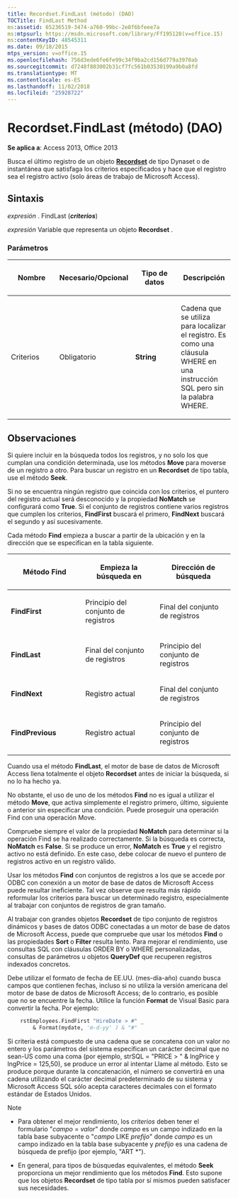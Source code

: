 ```yaml
---
title: Recordset.FindLast (método) (DAO)
TOCTitle: FindLast Method
ms:assetid: 65236519-3474-a760-99bc-2e8f6bfeee7a
ms:mtpsurl: https://msdn.microsoft.com/library/Ff195128(v=office.15)
ms:contentKeyID: 48545311
ms.date: 09/18/2015
mtps_version: v=office.15
ms.openlocfilehash: 756d3ede6fe6fe99c34f9ba2cd156d779a3970ab
ms.sourcegitcommit: d7248f803002b31cf7fc561b03530199a9b0a8fd
ms.translationtype: MT
ms.contentlocale: es-ES
ms.lasthandoff: 11/02/2018
ms.locfileid: "25928722"
---
```

# <a name="recordsetfindlast-method-dao"></a>Recordset.FindLast (método) (DAO)


**Se aplica a**: Access 2013, Office 2013

Busca el último registro de un objeto **[Recordset](recordset-object-dao.md)** de tipo Dynaset o de instantánea que satisfaga los criterios especificados y hace que el registro sea el registro activo (solo áreas de trabajo de Microsoft Access).

## <a name="syntax"></a>Sintaxis

*expresión* . FindLast (***criterios***)

*expresión* Variable que representa un objeto **Recordset** .

### <a name="parameters"></a>Parámetros

<table>
<colgroup>
<col style="width: 25%" />
<col style="width: 25%" />
<col style="width: 25%" />
<col style="width: 25%" />
</colgroup>
<thead>
<tr class="header">
<th><p>Nombre</p></th>
<th><p>Necesario/Opcional</p></th>
<th><p>Tipo de datos</p></th>
<th><p>Descripción</p></th>
</tr>
</thead>
<tbody>
<tr class="odd">
<td><p>Criterios</p></td>
<td><p>Obligatorio</p></td>
<td><p><strong>String</strong></p></td>
<td><p>Cadena que se utiliza para localizar el registro. Es como una cláusula WHERE en una instrucción SQL pero sin la palabra WHERE.</p></td>
</tr>
</tbody>
</table>


## <a name="remarks"></a>Observaciones

Si quiere incluir en la búsqueda todos los registros, y no solo los que cumplan una condición determinada, use los métodos **Move** para moverse de un registro a otro. Para buscar un registro en un **Recordset** de tipo tabla, use el método **Seek**.

Si no se encuentra ningún registro que coincida con los criterios, el puntero del registro actual será desconocido y la propiedad **NoMatch** se configurará como **True**. Si el conjunto de registros contiene varios registros que cumplen los criterios, **FindFirst** buscará el primero, **FindNext** buscará el segundo y así sucesivamente.

Cada método **Find** empieza a buscar a partir de la ubicación y en la dirección que se especifican en la tabla siguiente.

<table>
<colgroup>
<col style="width: 33%" />
<col style="width: 33%" />
<col style="width: 33%" />
</colgroup>
<thead>
<tr class="header">
<th><p>Método Find</p></th>
<th><p>Empieza la búsqueda en</p></th>
<th><p>Dirección de búsqueda</p></th>
</tr>
</thead>
<tbody>
<tr class="odd">
<td><p><strong>FindFirst</strong></p></td>
<td><p>Principio del conjunto de registros</p></td>
<td><p>Final del conjunto de registros</p></td>
</tr>
<tr class="even">
<td><p><strong>FindLast</strong></p></td>
<td><p>Final del conjunto de registros</p></td>
<td><p>Principio del conjunto de registros</p></td>
</tr>
<tr class="odd">
<td><p><strong>FindNext</strong></p></td>
<td><p>Registro actual</p></td>
<td><p>Final del conjunto de registros</p></td>
</tr>
<tr class="even">
<td><p><strong>FindPrevious</strong></p></td>
<td><p>Registro actual</p></td>
<td><p>Principio del conjunto de registros</p></td>
</tr>
</tbody>
</table>


Cuando usa el método **FindLast**, el motor de base de datos de Microsoft Access llena totalmente el objeto **Recordset** antes de iniciar la búsqueda, si no lo ha hecho ya.

No obstante, el uso de uno de los métodos **Find** no es igual a utilizar el método **Move**, que activa simplemente el registro primero, último, siguiente o anterior sin especificar una condición. Puede proseguir una operación Find con una operación Move.

Compruebe siempre el valor de la propiedad **NoMatch** para determinar si la operación Find se ha realizado correctamente. Si la búsqueda es correcta, **NoMatch** es **False**. Si se produce un error, **NoMatch** es **True** y el registro activo no está definido. En este caso, debe colocar de nuevo el puntero de registros activo en un registro válido.

Usar los métodos **Find** con conjuntos de registros a los que se accede por ODBC con conexión a un motor de base de datos de Microsoft Access puede resultar ineficiente. Tal vez observe que resulta más rápido reformular los criterios para buscar un determinado registro, especialmente al trabajar con conjuntos de registros de gran tamaño.

Al trabajar con grandes objetos **Recordset** de tipo conjunto de registros dinámicos y bases de datos ODBC conectadas a un motor de base de datos de Microsoft Access, puede que compruebe que usar los métodos **Find** o las propiedades **Sort** o **Filter** resulta lento. Para mejorar el rendimiento, use consultas SQL con cláusulas ORDER BY o WHERE personalizadas, consultas de parámetros u objetos **QueryDef** que recuperen registros indexados concretos.

Debe utilizar el formato de fecha de EE.UU. (mes-día-año) cuando busca campos que contienen fechas, incluso si no utiliza la versión americana del motor de base de datos de Microsoft Access; de lo contrario, es posible que no se encuentre la fecha. Utilice la función **Format** de Visual Basic para convertir la fecha. Por ejemplo:

```vb
    rstEmployees.FindFirst "HireDate > #" _ 
        & Format(mydate, 'm-d-yy' ) & "#" 
```

Si criteria está compuesto de una cadena que se concatena con un valor no entero y los parámetros del sistema especifican un carácter decimal que no sean-US como una coma (por ejemplo, strSQL = "PRICE \> " & lngPrice y lngPrice = 125,50), se produce un error al intentar Llame al método. Esto se produce porque durante la concatenación, el número se convertirá en una cadena utilizando el carácter decimal predeterminado de su sistema y Microsoft Access SQL sólo acepta caracteres decimales con el formato estándar de Estados Unidos.


> [!NOTE]
> <UL>
> <LI>
> <P>Para obtener el mejor rendimiento, los <EM>criterios</EM> deben tener el formulario "<EM>campo</EM> = <EM>valor</EM>" donde <EM>campo</EM> es un campo indizado en la tabla base subyacente o "<EM>campo</EM> LIKE <EM>prefijo</EM>" donde <EM>campo</EM> es un campo indizado en la tabla base subyacente y <EM>prefijo</EM> es una cadena de búsqueda de prefijo (por ejemplo, "ART *").</P>
> <LI>
> <P>En general, para tipos de búsquedas equivalentes, el método <STRONG>Seek</STRONG> proporciona un mejor rendimiento que los métodos <STRONG>Find</STRONG>. Esto supone que los objetos <STRONG>Recordset</STRONG> de tipo tabla por sí mismos pueden satisfacer sus necesidades.</P></LI></UL>



